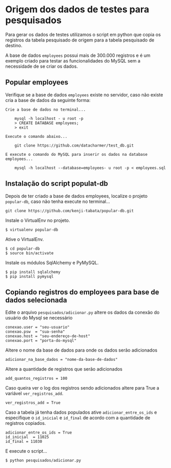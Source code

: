 # Origem dos dados de testes para pesquisados

Para gerar os dados de testes utilizamos o script em python que copia os registros da tabela 
pesquisado de origem para a tabela pesquisado de destino.

A base de dados `employees` possui mais de 300.000 registros e é um exemplo criado para testar 
as funcionalidades do MySQL sem a necessidade de se criar os dados.


## Popular employees

Verifique se a base de dados `employees` existe no servidor, caso não existe cria a base de dados da seguinte forma:

    Crie a base de dados no terminal...

        mysql -h localhost - u root -p
        > CREATE DATABASE employees;
        > exit

    Execute o comando abaixo...

        git clone https://github.com/datacharmer/test_db.git

    E execute o comando do MySQL para inserir os dados na database employees...

        mysql -h localhost --database=employees- u root -p < employees.sql


## Instalação do script populat-db

Depois de ter criado a base de dados employees, localize o projeto `popular-db`, caso não tenha execute no terminal...

    git clone https://github.com/kenji-tabata/popular-db.git

Instale o VirtualEnv no projeto.

    $ virtualenv popular-db

Ative o VirtualEnv.

    $ cd popular-db
    $ source bin/activate

Instale os módulos SqlAlchemy e PyMySQL.

    $ pip install sqlalchemy
    $ pip install pymysql


## Copiando registros do employees para base de dados selecionada

Edite o arquivo `pesquisados/adicionar.py` altere os dados da conexão do usuário do Mysql se necessário

    conexao.user = "seu-usuario"
    conexao.psw  = "sua-senha"
    conexao.host = "seu-endereço-de-host"
    conexao.port = "porta-do-mysql"

Altere o nome da base de dados para onde os dados serão adicionados

    adicionar_na_base_dados = "nome-da-base-de-dados"

Altere a quantidade de registros que serão adicionados

    add_quantos_registros = 100

Caso queira ver o log dos registros sendo adicionados altere para True a variável `ver_registros_add`.

    ver_registros_add = True

Caso a tabela já tenha dados populados ative `adicionar_entre_os_ids` e especifique o `id_inicial` e 
`id_final` de acordo com a quantidade de registros copiados.

    adicionar_entre_os_ids = True
    id_inicial  = 11025
    id_final = 11030

E execute o script...

    $ python pesquisados/adicionar.py